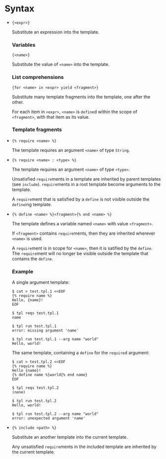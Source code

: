# Syntax

* `{<expr>}`

  Substitute an expression into the template.

  ### Variables
  
  `{<name>}`

  Substitute the value of `<name>` into the template.

  ### List comprehensions

  `{for <name> in <expr> yield <fragment>}`

  Substitute many template fragments into the template, one after the other.

  For each item in `<expr>`, `<name>` is `define`d within the scope of `<fragment>`, with that item as its value.

  ### Template fragments

* `{% require <name> %}`

  The template requires an argument `<name>` of type `String`.

* `{% require <name> : <type> %}`

  The template requires an argument `<name>` of type `<type>`.

  Unsatisfied `require`ments in a template are inherited by parent templates (see `include`).
  `require`ments in a root template become arguments to the template.
  
  A `require`ment that is satisfied by a `define` is not visible outside the `define`ing template.

* `{% define <name> %}<fragment>{% end <name> %}`

  The template defines a variable named `<name>` with value `<fragment>`.

  If `<fragment>` contains `require`ments, then they are inherited wherever `<name>` is used.
  
  A `require`ment is in scope for `<name>`, then it is satified by the `define`.
  The `require`ment will no longer be visible outside the template that contains the `define`.

  ### Example

  A single argument template:

  ```
  $ cat > test.tpl.1 <<EOF
  {% require name %}
  Hello, {name}!
  EOF

  $ tpl reqs test.tpl.1
  name
  
  $ tpl run test.tpl.1
  error: missing argument 'name'

  $ tpl run test.tpl.1 --arg name "world"
  Hello, world!
  ```

  The same template, containing a `define` for the `require`d argument:

  ```
  $ cat > test.tpl.2 <<EOF
  {% require name %}
  Hello {name}!
  {% define name %}world{% end name}
  EOF

  $ tpl reqs test.tpl.2
  (none)

  $ tpl run test.tpl.2
  Hello, world!

  $ tpl run test.tpl.2 --arg name "world"
  error: unexpected argument 'name'
  ```

* `{% include <path> %}`

  Substitute an another template into the current template.

  Any unsatisfied `require`ments in the included template are inherited by the current template.
